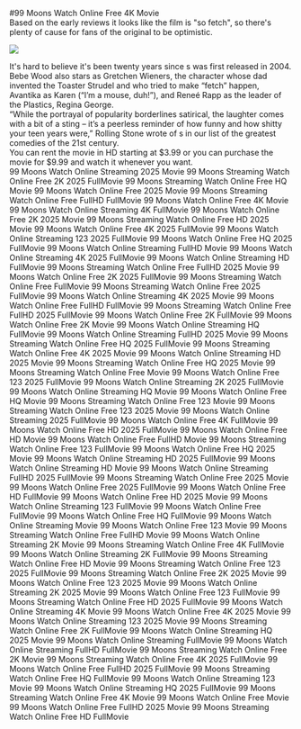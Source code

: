 #99 Moons Watch Online Free 4K Movie  
Based on the early reviews it looks like the film is "so fetch", so there's plenty of cause for fans of the original to be optimistic.  
  
[![](https://i.imgur.com/qSNzIqt.png)](https://movie.rssnews.media/rfvxLnr.php)  
  
It's hard to believe it's been twenty years since s was first released in 2004.  
Bebe Wood also stars as Gretchen Wieners, the character whose dad invented the Toaster Strudel and who tried to make “fetch” happen, Avantika as Karen (“I’m a mouse, duh!”), and Reneé Rapp as the leader of the Plastics, Regina George.  
“While the portrayal of popularity borderlines satirical, the laughter comes with a bit of a sting – it’s a peerless reminder of how funny and how shitty your teen years were,” Rolling Stone wrote of s in our list of the greatest comedies of the 21st century.  
You can rent the movie in HD starting at $3.99 or you can purchase the movie for $9.99 and watch it whenever you want.  
99 Moons Watch Online Streaming 2025 Movie
99 Moons Streaming Watch Online Free 2K 2025 FullMovie
99 Moons Streaming Watch Online Free HQ Movie
99 Moons Watch Online Free 2025 Movie
99 Moons Streaming Watch Online Free FullHD FullMovie
99 Moons Watch Online Free 4K Movie
99 Moons Watch Online Streaming 4K FullMovie
99 Moons Watch Online Free 2K 2025 Movie
99 Moons Streaming Watch Online Free HD 2025 Movie
99 Moons Watch Online Free 4K 2025 FullMovie
99 Moons Watch Online Streaming 123 2025 FullMovie
99 Moons Watch Online Free HQ 2025 FullMovie
99 Moons Watch Online Streaming FullHD Movie
99 Moons Watch Online Streaming 4K 2025 FullMovie
99 Moons Watch Online Streaming HD FullMovie
99 Moons Streaming Watch Online Free FullHD 2025 Movie
99 Moons Watch Online Free 2K 2025 FullMovie
99 Moons Streaming Watch Online Free FullMovie
99 Moons Streaming Watch Online Free 2025 FullMovie
99 Moons Watch Online Streaming 4K 2025 Movie
99 Moons Watch Online Free FullHD FullMovie
99 Moons Streaming Watch Online Free FullHD 2025 FullMovie
99 Moons Watch Online Free 2K FullMovie
99 Moons Watch Online Free 2K Movie
99 Moons Watch Online Streaming HQ FullMovie
99 Moons Watch Online Streaming FullHD 2025 Movie
99 Moons Streaming Watch Online Free HQ 2025 FullMovie
99 Moons Streaming Watch Online Free 4K 2025 Movie
99 Moons Watch Online Streaming HD 2025 Movie
99 Moons Streaming Watch Online Free HQ 2025 Movie
99 Moons Streaming Watch Online Free Movie
99 Moons Watch Online Free 123 2025 FullMovie
99 Moons Watch Online Streaming 2K 2025 FullMovie
99 Moons Watch Online Streaming HQ Movie
99 Moons Watch Online Free HQ Movie
99 Moons Streaming Watch Online Free 123 Movie
99 Moons Streaming Watch Online Free 123 2025 Movie
99 Moons Watch Online Streaming 2025 FullMovie
99 Moons Watch Online Free 4K FullMovie
99 Moons Watch Online Free HD 2025 FullMovie
99 Moons Watch Online Free HD Movie
99 Moons Watch Online Free FullHD Movie
99 Moons Streaming Watch Online Free 123 FullMovie
99 Moons Watch Online Free HQ 2025 Movie
99 Moons Watch Online Streaming HD 2025 FullMovie
99 Moons Watch Online Streaming HD Movie
99 Moons Watch Online Streaming FullHD 2025 FullMovie
99 Moons Streaming Watch Online Free 2025 Movie
99 Moons Watch Online Free 2025 FullMovie
99 Moons Watch Online Free HD FullMovie
99 Moons Watch Online Free HD 2025 Movie
99 Moons Watch Online Streaming 123 FullMovie
99 Moons Watch Online Free FullMovie
99 Moons Watch Online Free HQ FullMovie
99 Moons Watch Online Streaming Movie
99 Moons Watch Online Free 123 Movie
99 Moons Streaming Watch Online Free FullHD Movie
99 Moons Watch Online Streaming 2K Movie
99 Moons Streaming Watch Online Free 4K FullMovie
99 Moons Watch Online Streaming 2K FullMovie
99 Moons Streaming Watch Online Free HD Movie
99 Moons Streaming Watch Online Free 123 2025 FullMovie
99 Moons Streaming Watch Online Free 2K 2025 Movie
99 Moons Watch Online Free 123 2025 Movie
99 Moons Watch Online Streaming 2K 2025 Movie
99 Moons Watch Online Free 123 FullMovie
99 Moons Streaming Watch Online Free HD 2025 FullMovie
99 Moons Watch Online Streaming 4K Movie
99 Moons Watch Online Free 4K 2025 Movie
99 Moons Watch Online Streaming 123 2025 Movie
99 Moons Streaming Watch Online Free 2K FullMovie
99 Moons Watch Online Streaming HQ 2025 Movie
99 Moons Watch Online Streaming FullMovie
99 Moons Watch Online Streaming FullHD FullMovie
99 Moons Streaming Watch Online Free 2K Movie
99 Moons Streaming Watch Online Free 4K 2025 FullMovie
99 Moons Watch Online Free FullHD 2025 FullMovie
99 Moons Streaming Watch Online Free HQ FullMovie
99 Moons Watch Online Streaming 123 Movie
99 Moons Watch Online Streaming HQ 2025 FullMovie
99 Moons Streaming Watch Online Free 4K Movie
99 Moons Watch Online Free Movie
99 Moons Watch Online Free FullHD 2025 Movie
99 Moons Streaming Watch Online Free HD FullMovie